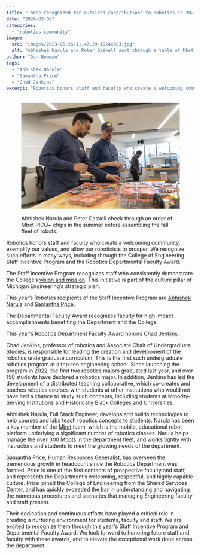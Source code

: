 ```yaml
---
title: "Three recognized for outsized contributions to Robotics in 2023"
date: "2024-02-06"
categories: 
  - "robotics-community"
image: 
  src: "images/2023-06-26-11.47.29-1024x683.jpg"
  alt: "Abhishek Narula and Peter Gaskell sort through a table of Mbot PICO+ chips in the ROB 550 lab."
author: "Dan Newman"
tags:
  - "Abhishek Narula"
  - "Samantha Price"
  - "Chad Jenkins"
excerpt: "Robotics honors staff and faculty who create a welcoming community, exemplify our values, and allow our roboticists to prosper. We recognize Chad Jenkins, Abhishek Narula, and Samantha Price for doing so."
---
```


<figure>

![Abhishek Narula and Peter Gaskell sort through a table of Mbot PICO+ chips in the ROB 550 lab.](images/2023-06-26-11.47.29-1024x683.jpg)

<figcaption>

Abhishek Narula and Peter Gaskell check through an order of Mbot PICO+ chips in the summer before assembling the fall fleet of robots.

</figcaption>

</figure>

Robotics honors staff and faculty who create a welcoming community, exemplify our values, and allow our roboticists to prosper. We recognize such efforts in many ways, including through the College of Engineering Staff Incentive Program and the Robotics Departmental Faculty Award.

The Staff Incentive Program recognizes staff who consistently demonstrate the College’s [vision and mission](http://strategicvision.engin.umich.edu/). This initiative is part of the culture pillar of Michigan Engineering’s strategic plan.

This year’s Robotics recipients of the Staff Incentive Program are [Abhishek Narula](https://2024.robotics.umich.edu/profile/abhishek-narula/ "Abhishek Narula") and [Samantha Price](https://2024.robotics.umich.edu/profile/samantha-price/ "Samantha Price").

The Departmental Faculty Award recognizes faculty for high impact accomplishments benefiting the Department and the College.

This year's Robotics Department Faculty Award honors [Chad Jenkins](https://2024.robotics.umich.edu/profile/chad-jenkins/ "Chad Jenkins").

<!--more-->

Chad Jenkins, professor of robotics and Associate Chair of Undergraduate Studies, is responsible for leading the creation and development of the robotics undergraduate curriculum. This is the first such undergraduate robotics program at a top-ten engineering school. Since launching the program in 2022, the first two robotics majors graduated last year, and over 150 students have declared a robotics major. In addition, Jenkins has led the development of a distributed teaching collaborative, which co-creates and teaches robotics courses with students at other institutions who would not have had a chance to study such concepts, including students at Minority-Serving Institutions and Historically Black Colleges and Universities.

Abhishek Narula, Full Stack Engineer, develops and builds technologies to help courses and labs teach robotics concepts to students. Narula has been a key member of the [Mbot](http://mbot.2024.robotics.umich.edu) team, which is the mobile, educational robot platform underlying a significant number of robotics classes. Narula helps manage the over 300 Mbots in the department fleet, and works tightly with instructors and students to meet the growing needs of the department.

Samantha Price, Human Resources Generalist, has overseen the tremendous growth in headcount since the Robotics Department was formed. Price is one of the first contacts of prospective faculty and staff, and represents the Department’s welcoming, respectful, and highly capable culture. Price joined the College of Engineering from the Shared Services Center, and has quickly exceeded the bar in understanding and navigating the numerous procedures and scenarios that managing Engineering faculty and staff present.

Their dedication and continuous efforts have played a critical role in creating a nurturing environment for students, faculty and staff. We are excited to recognize them through this year's Staff Incentive Program and Departmental Faculty Award. We look forward to honoring future staff and faculty with these awards, and to elevate the exceptional work done across the department.
